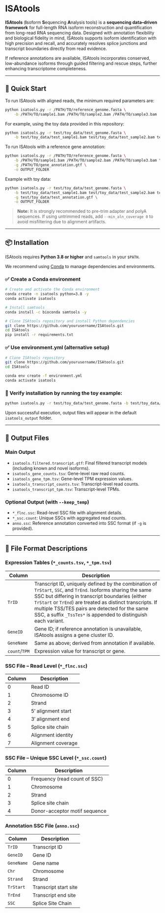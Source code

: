 
# ISAtools

**ISAtools** (**I**soform **S**equencing **A**nalysis tools) is a **sequencing data–driven framework** for full-length RNA isoform reconstruction and quantification from long-read RNA sequencing data. Designed with annotation flexibility and biological fidelity in mind, ISAtools supports isoform identification with high precision and recall, and accurately resolves splice junctions and transcript boundaries directly from read evidence.

If reference annotations are available, ISAtools incorporates conserved, low-abundance isoforms through guided filtering and rescue steps, further enhancing transcriptome completeness.

---

## 🔧 Quick Start

To run ISAtools with aligned reads, the minimum required parameters are:

```bash
python isatools.py -r /PATH/TO/reference_genome.fasta \
	-b /PATH/TO/sample1.bam /PATH/TO/sample2.bam /PATH/TO/sample3.bam
```

For example, using the toy data provided in this repository:

```bash
python isatools.py -r test/toy_data/test_genome.fasta \
	-b test/toy_data/test_sample1.bam test/toy_data/test_sample2.bam test/toy_data/test_sample3.bam
```

To run ISAtools with a reference gene annotation:

```bash
python isatools.py -r /PATH/TO/reference_genome.fasta \
	-b /PATH/TO/sample1.bam /PATH/TO/sample2.bam /PATH/TO/sample3.bam \
	-g /PATH/TO/gene_annotation.gtf \
	-o OUTPUT_FOLDER
```

Example with toy data:

```bash
python isatools.py -r test/toy_data/test_genome.fasta \
	-b test/toy_data/test_sample1.bam test/toy_data/test_sample2.bam test/toy_data/test_sample3.bam \
	-g test/toy_data/test_annotation.gtf \
	-o OUTPUT_FOLDER
```

> **Note:** It is strongly recommended to pre-trim adapter and polyA sequences. If using untrimmed reads, add `--min_aln_coverage 0` to avoid misfiltering due to alignment artifacts.

---

## 📦 Installation

ISAtools requires **Python 3.8 or higher** and `samtools` in your `$PATH`.

We recommend using [Conda](https://docs.conda.io/) to manage dependencies and environments.

### ✅ Create a Conda environment

```bash
# Create and activate the Conda environment
conda create -n isatools python=3.8 -y
conda activate isatools

# Install samtools
conda install -c bioconda samtools -y

# Clone ISAtools repository and install Python dependencies
git clone https://github.com/yourusername/ISAtools.git
cd ISAtools
pip install -r requirements.txt
```

### ✅ Use environment.yml (alternative setup)
```bash
# Clone ISAtools repository
git clone https://github.com/yourusername/ISAtools.git
cd ISAtools

conda env create -f environment.yml
conda activate isatools
```

### 🧪 Verify installation by running the toy example:

```bash
python isatools.py -r test/toy_data/test_genome.fasta -b test/toy_data/test_aligned.bam
```

Upon successful execution, output files will appear in the default `isatools_output` folder.

---

## 📁 Output Files

### Main Output

- `isatools.filtered.transcript.gtf`: Final filtered transcript models (including known and novel isoforms).
- `isatools_gene_counts.tsv`: Gene-level raw read counts.
- `isatools_gene_tpm.tsv`: Gene-level TPM expression values.
- `isatools_transcript_counts.tsv`: Transcript-level read counts.
- `isatools_transcript_tpm.tsv`: Transcript-level TPMs.

### Optional Output (with `--keep_temp`)

- `*_flnc.ssc`: Read-level SSC file with alignment details.
- `*_ssc.count`: Unique SSCs with aggregated read counts.
- `anno.ssc`: Reference annotation converted into SSC format (if `-g` is provided).

---

## 📄 File Format Descriptions

### Expression Tables (`*_counts.tsv`, `*_tpm.tsv`)

| Column        | Description                                                  |
| ------------- | ------------------------------------------------------------ |
| `TrID`        | Transcript ID, uniquely defined by the combination of `TrStart`, `SSC`, and `TrEnd`. Isoforms sharing the same SSC but differing in transcript boundaries (either `TrStart` or `TrEnd`) are treated as distinct transcripts. If multiple TSS/TES pairs are detected for the same SSC, a suffix `_TssTes*` is appended to distinguish each variant. |
| `GeneID`      | Gene ID; if reference annotation is unavailable, ISAtools assigns a gene cluster ID. |
| `GeneName`    | Same as above; derived from annotation if available.         |
| `count`/`TPM` | Expression value for transcript or gene.                     |

### SSC File – Read Level (`*_flnc.ssc`)

| Column | Description        |
| ------ | ------------------ |
| 0      | Read ID            |
| 1      | Chromosome ID      |
| 2      | Strand             |
| 3      | 5′ alignment start |
| 4      | 3′ alignment end   |
| 5      | Splice site chain  |
| 6      | Alignment identity |
| 7      | Alignment coverage |

### SSC File – Unique SSC Level (`*_ssc.count`)

| Column | Description                   |
| ------ | ----------------------------- |
| 0      | Frequency (read count of SSC) |
| 1      | Chromosome                    |
| 2      | Strand                        |
| 3      | Splice site chain             |
| 4      | Donor-acceptor motif sequence |

### Annotation SSC File (`anno.ssc`)

| Column    | Description                              |
|-----------|------------------------------------------|
| `TrID`    | Transcript ID                             |
| `GeneID`  | Gene ID                                   |
| `GeneName`| Gene name                                 |
| `Chr`     | Chromosome                                |
| `Strand`  | Strand                                     |
| `TrStart` | Transcript start site                     |
| `TrEnd`   | Transcript end site                       |
| `SSC`     | Splice Site Chain                         |
